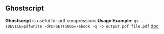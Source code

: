 ## Ghostscript
**Ghostscript** is useful for pdf compressions
**Usage Example:**
`gs -sDEVICE=pdfwrite -dPDFSETTINGS=/ebook -q -o output.pdf file.pdf`
[doc](https://www.ghostscript.com/doc/9.26/Readme.htm)
